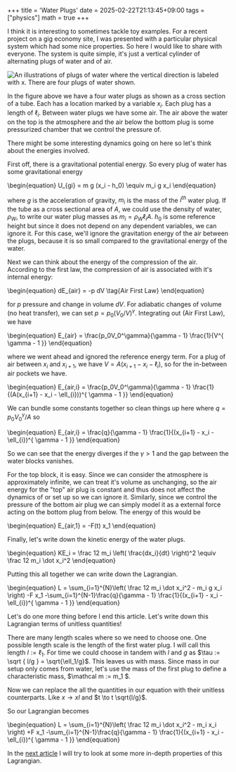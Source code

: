 +++
title = 'Water Plugs'
date = 2025-02-22T21:13:45+09:00
tags = ["physics"]
math = true
+++

I think it is interesting to sometimes tackle toy examples.
For a recent project on a gig economy site, I was presented with a particular physical system which had some nice properties.
So here I would like to share with everyone.
The system is quite simple, it's just a vertical cylinder of alternating plugs of water and of air.

![An illustrations of plugs of water where the vertical direction is labeled with x. There are four plugs of water shown.](/img/water_plugs.svg "Plugs of water illustration")

In the figure above we have a four water plugs as shown as a cross section of a tube.
Each has a location marked by a variable $x_i$.
Each plug has a length of $\ell_i$.
Between water plugs we have some air.
The air above the water on the top is the atmosphere and the air below the bottom plug is some pressurized chamber that we control the pressure of.

There might be some interesting dynamics going on here so let's think about the energies involved.

First off, there is a gravitational potential energy.
So every plug of water has some gravitational energy

\begin{equation}
U_{gi} = m g (x_i  - h_0) \equiv m_i g x_i
\end{equation}

where $g$ is the acceleration of gravity, $m_i$ is the mass of the $i^{ th }$ water plug.
If the tube as a cross sectional area of $A$, we could use the density of water, $\rho_W$, to write our water plug masses as $m_i = \rho_W \ell_i A$.
$h_0$ is some reference height but since it does not depend on any dependent variables, we can ignore it.
For this case, we'll ignore the gravitation energy of the air between the plugs, because it is so small compared to the gravitational energy of the water.

Next we can think about the energy of the compression of the air.
According to the first law, the compression of air is associated with it's internal energy:

\begin{equation}
dE_{air} = -p dV \tag{Air First Law}
\end{equation}

for $p$ pressure and change in volume $dV$.
For adiabatic changes of volume (no heat transfer), we can set $p = p_0 (V_0/V)^\gamma$.
Integrating out (Air First Law), we have 

\begin{equation}
E_{air} = \frac{p_0V_0^\gamma}{\gamma - 1} \frac{1}{V^{ \gamma - 1 }}
\end{equation}

where we went ahead and ignored the reference energy term.
For a plug of air between $x_i$ and $x_{i+1}$, we have $V = A(x_{i+1} - x_i - \ell_{i})$,
so for the in-between air pockets we have.

\begin{equation}
E_{air,i} = \frac{p_0V_0^\gamma}{\gamma - 1} \frac{1}{(A(x_{i+1} - x_i - \ell_{i}))^{ \gamma - 1 }}
\end{equation}

We can bundle some constants together so clean things up here where $q = p_0V_0^\gamma/A$ so

\begin{equation}
E_{air,i} = \frac{q}{\gamma - 1} \frac{1}{(x_{i+1} - x_i - \ell_{i})^{ \gamma - 1 }}
\end{equation}

So we can see that the energy diverges if the $\gamma > 1$ and the gap between the water blocks vanishes.

For the top block, it is easy. Since we can consider the atmosphere is approximately infinite, we can treat it's volume as unchanging, so the air energy for the "top" air plug is constant and thus does not affect the dynamics of or set up so we can ignore it.
Similarly, since we control the pressure of the bottom air plug we can simply model it as a external force acting on the bottom plug from below.
The energy of this would be

\begin{equation}
E_{air,1} = -F(t) x_1
\end{equation}

Finally, let's write down the kinetic energy of the water plugs.

\begin{equation}
KE_i = \frac 12 m_i \left( \frac{dx_i}{dt} \right)^2 \equiv \frac 12 m_i \dot x_i^2
\end{equation}

Putting this all together we can write down the Lagrangian.

\begin{equation}
L = \sum_{i=1}^{N}\left( \frac 12 m_i \dot x_i^2 - m_i g x_i \right)
-F x_1
-\sum_{i=1}^{N-1}\frac{q}{\gamma - 1} \frac{1}{(x_{i+1} - x_i - \ell_{i})^{ \gamma - 1 }}
\end{equation}

Let's do one more thing before I end this article.
Let's write down this Lagrangian terms of unitless quantities!

There are many length scales where so we need to choose one.
One possible length scale is the length of the first water plug.
I will call this length $l := \ell_1$.
For time we could choose in tandem with $l$ and $g$ as $\tau := \sqrt { l/g } = \sqrt{\ell_1/g}$.
This leaves us with mass. Since mass in our setup only comes from water, let's use the mass of the first plug to define a characteristic mass, $\mathcal m := m_1 $.

Now we can replace the all the quantities in our equation with their unitless counterparts.
Like $x\to x l$ and $t \to t \sqrt{l/g}$.

So our Lagrangian becomes

\begin{equation}
L = \sum_{i=1}^{N}\left( \frac 12 m_i \dot x_i^2 - m_i x_i \right)
+F x_1
-\sum_{i=1}^{N-1}\frac{q}{\gamma - 1} \frac{1}{(x_{i+1} - x_i - \ell_{i})^{ \gamma - 1 }}
\end{equation}

In the [next article](../plugs_of_water_2) I will try to look at some more in-depth properties of this Lagrangian.
